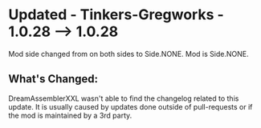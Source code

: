 # Updated - Tinkers-Gregworks - 1.0.28 --> 1.0.28
Mod side changed from on both sides to Side.NONE.
Mod is Side.NONE.
## What's Changed:
DreamAssemblerXXL wasn't able to find the changelog related to this update. It is usually caused by updates done outside of pull-requests or if the mod is maintained by a 3rd party.
